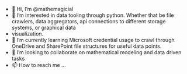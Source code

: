 - 👋 Hi, I’m @mathemagicial
- 👀 I’m interested in data tooling through python. Whether that be file crawlers, data aggregators, api connections to different storage systems, or graphical data
- visualization. 
- 🌱 I’m currently learning Microsoft credential usage to crawl through OneDrive and SharePoint file structures for useful data points. 
- 💞️ I’m looking to collaborate on mathematical modeling and data driven tasks
- 📫 How to reach me ...

<!---
mathemagicial/mathemagicial is a ✨ special ✨ repository because its `README.md` (this file) appears on your GitHub profile.
You can click the Preview link to take a look at your changes.
--->
